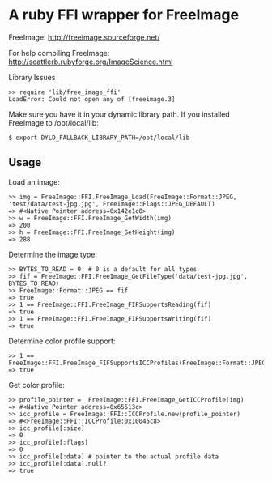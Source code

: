 A ruby FFI wrapper for FreeImage
================================

FreeImage: http://freeimage.sourceforge.net/

For help compiling FreeImage:  http://seattlerb.rubyforge.org/ImageScience.html

Library Issues

    >> require 'lib/free_image_ffi'
    LoadError: Could not open any of [freeimage.3]

Make sure you have it in your dynamic library path.
If you installed FreeImage to /opt/local/lib:

    $ export DYLD_FALLBACK_LIBRARY_PATH=/opt/local/lib

Usage
-----

Load an image:

    >> img = FreeImage::FFI.FreeImage_Load(FreeImage::Format::JPEG, 'test/data/test-jpg.jpg', FreeImage::Flags::JPEG_DEFAULT)
    => #<Native Pointer address=0x142e1c0>
    >> w = FreeImage::FFI.FreeImage_GetWidth(img)
    => 200
    >> h = FreeImage::FFI.FreeImage_GetHeight(img)
    => 288
  
Determine the image type:

    >> BYTES_TO_READ = 0  # 0 is a default for all types
    >> fif = FreeImage::FFI.FreeImage_GetFileType('data/test-jpg.jpg', BYTES_TO_READ)
    >> FreeImage::Format::JPEG == fif
    => true
    >> 1 == FreeImage::FFI.FreeImage_FIFSupportsReading(fif)
    => true
    >> 1 == FreeImage::FFI.FreeImage_FIFSupportsWriting(fif)
    => true
  
Determine color profile support:

    >> 1 == FreeImage::FFI.FreeImage_FIFSupportsICCProfiles(FreeImage::Format::JPEG)
    => true

Get color profile:

    >> profile_pointer =  FreeImage::FFI.FreeImage_GetICCProfile(img)
    => #<Native Pointer address=0x65513c>
    >> icc_profile = FreeImage::FFI::ICCProfile.new(profile_pointer)
    => #<FreeImage::FFI::ICCProfile:0x10045c8>
    >> icc_profile[:size]
    => 0
    >> icc_profile[:flags]
    => 0
    >> icc_profile[:data] # pointer to the actual profile data
    >> icc_profile[:data].null?
    => true